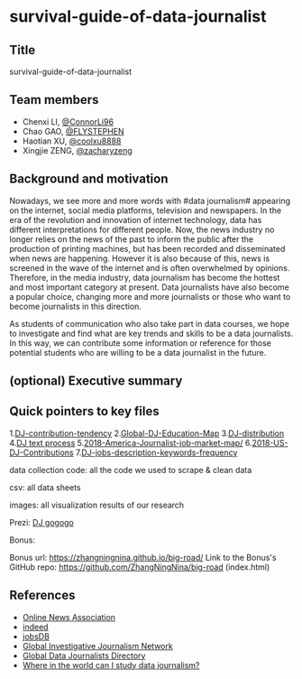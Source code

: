 # survival-guide-of-data-journalist
  
## Title
survival-guide-of-data-journalist

## Team members
- Chenxi LI, [@ConnorLi96](https://github.com/ConnorLi96)
- Chao GAO, [@FLYSTEPHEN](https://github.com/FLYSTEPHEN)
- Haotian XU, [@coolxu8888](https://github.com/coolxu8888)
- Xingjie ZENG, [@zacharyzeng](https://github.com/zacharyzeng)
## Background and motivation
Nowadays, we see more and more words with #data journalism# appearing on the internet, social media platforms, television and newspapers. In the era of the revolution and innovation of internet technology, data has different interpretations for different people. Now, the news industry no longer relies on the news of the past to inform the public after the production of printing machines, but has been recorded and disseminated when news are happening. However it is also because of this, news is screened in the wave of the internet and is often overwhelmed by opinions. Therefore, in the media industry, data journalism has become the hottest and most important category at present. Data journalists have also become a popular choice, changing more and more journalists or those who want to become journalists in this direction.
  
As students of communication who also take part in data courses, we hope to investigate and find what are key trends and skills to be a data journalists. In this way, we can contribute some information or reference for those potential students who are willing to be a data journalist in the future.
  
## (optional) Executive summary


## Quick pointers to key files
1.[DJ-contribution-tendency](https://github.com/ConnorLi96/survival-guide-of-data-journalist/blob/master/1%20DJ-contribution-tendency/DJ-contribution-tendency-line%26area.ipynb)
2.[Global-DJ-Education-Map](https://github.com/ConnorLi96/survival-guide-of-data-journalist/blob/master/2%20Global-DJ-Education-Map/Global-DJ-Education-Map.ipynb)
3.[DJ-distribution](https://github.com/ConnorLi96/survival-guide-of-data-journalist/blob/master/3%20DJ-distribution/DJ-distribution.ipynb)
4.[DJ text process](https://github.com/ConnorLi96/survival-guide-of-data-journalist/blob/master/4%20DJ%20text%20process/Word%20CLoud%20%26%20Count.ipynb)
5.[2018-America-Journalist-job-market-map/](https://github.com/ConnorLi96/survival-guide-of-data-journalist/blob/master/others/2018-America-Journalist-job-market-map/U.S-Journalism-Employment-Market.ipynb)
6.[2018-US-DJ-Contributions](https://github.com/ConnorLi96/survival-guide-of-data-journalist/blob/master/others/2018-US-DJ-Contributions/Contribution%20Analysis%20In%20US.ipynb)
7.[DJ-jobs-description-keywords-frequency](https://github.com/ConnorLi96/survival-guide-of-data-journalist/blob/master/others/DJ-jobs-description-keywords-frequency/jobs-description-analysis.ipynb)

data collection code: all the code we used to scrape & clean data

csv: all data sheets

images: all visualization results of our research

Prezi: [DJ gogogo](https://prezi.com/view/wUc3wyvCLEMqya7l2rJX/)

Bonus:

Bonus url: https://zhangningnina.github.io/big-road/
Link to the Bonus's GitHub repo: https://github.com/ZhangNingNina/big-road (index.html)

## References
- [Online News Association](https://careers.journalists.org/jobs/?keywords=data+OR+journalist&page=1)
- [indeed](https://www.indeed.com/jobs?q=Data+Journalist+Internship&start=10)
- [jobsDB](https://hk.jobsdb.com/hk/search-jobs/data-journalist/1)
- [Global Investigative Journalism Network](https://cn.gijn.org/2018/08/24/%E6%95%B0%E6%8D%AE%E6%96%B0%E9%97%BB%E6%95%99%E8%82%B2%E5%93%AA%E5%AE%B6%E5%BC%BA%EF%BC%9F-%E6%95%B0%E6%8D%AE%E6%96%B0%E9%97%BB%E7%B2%BE%E9%80%89/)
- [Global Data Journalists Directory](http://jplusplus.github.io/global-directory/)
- [Where in the world can I study data journalism?](https://medium.com/ucd-ischool/where-in-the-world-can-i-study-data-journalism-44c006e55ea5)
